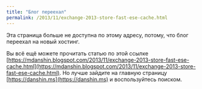 ```yaml
---
title: "Блог переехал"
permalink: /2013/11/exchange-2013-store-fast-ese-cache.html
---
```

Эта страница больше не доступна по этому адресу, потому, что блог переехал на новый хостинг.

Вы всё ещё можете прочитать статью по этой ссылке [https://mdanshin.blogspot.com/2013/11/exchange-2013-store-fast-ese-cache.html](https://mdanshin.blogspot.com/2013/11/exchange-2013-store-fast-ese-cache.html). Но лучше зайдите на главную страницу [https://danshin.ms](https://danshin.ms) и воспользуйтесь поиском.